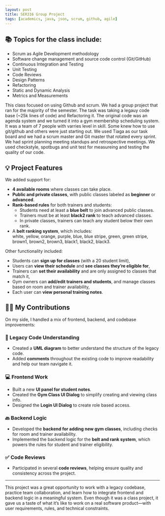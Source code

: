 ```yaml
---
layout: post
title: SER316 Group Project
tags: [academics, java, json, scrum, github, agile]
---
```


## 📚 Topics for the class include:
- Scrum as Agile Development methodology
- Software change management and source code control (Git/GitHub)
- Continuous Integration and Testing
- Unit Testing
- Code Reviews
- Design Patterns
- Refactoring
- Static and Dynamic Analysis
- Metrics and Measurements

This class focused on using Github and scrum. We had a group project that ran for the majority of the semester. The task was taking a legauy code base (~25k lines of code) and Refactoring it. The original code was an agenda system and we turned it into a gym membership scheduling system. It was a team of 7 people with varries level in skill. Some knew how to use git/github and others were just starting out. We used Tiaga as our task board and we had a scrum master and Git master that rotated every sprint. We had sprint planning meeting standups and retrospective meetings. We used checkstyle, spotbugs and unit test for measureing and testing the quality of our code.

## 💡 Project Features

We added support for:
- **4 available rooms** where classes can take place.
- **Public and private classes**, with public classes labeled as **beginner** or **advanced**.
- **Rank-based rules** for both trainers and students:
  - Students need at least a **blue belt** to join advanced public classes.
  - Trainers must be at least **black2 rank** to teach advanced classes.
  - In private classes, trainers can teach any student below their own rank.
- A **belt ranking system**, which includes:  
  white, yellow, orange, purple, blue, blue stripe, green, green stripe, brown1, brown2, brown3, black1, black2, black3.

Other functionality included:
- Students can **sign up for classes** (with a 20 student limit),
- Users can **view their schedule** and **see classes they’re eligible for**,
- Trainers can **set their availability** and are only assigned to classes that match it,
- Gym owners can **add/edit trainers and students**, and manage classes based on room and trainer availability,
- Each user can **view personal training notes**.

## 👩‍💻 My Contributions

On my side, I handled a mix of frontend, backend, and codebase improvements:

### 🧩 Legacy Code Understanding
- Created a **UML diagram** to better understand the structure of the legacy code.
- Added **comments** throughout the existing code to improve readability and help our team navigate it.

### 💻 Frontend Work
- Built a new **UI panel for student notes**.
- Created the **Gym Class UI Dialog** to simplify creating and viewing class info.
- Designed the **Login UI Dialog** to create role based access.

### 🔙 Backend Logic
- Developed the **backend for adding new gym classes**, including checks for room and trainer availability.
- Implemented the backend logic for the **belt and rank system**, which powers the rules for student and trainer eligibility.

### ✅ Code Reviews
- Participated in several **code reviews**, helping ensure quality and consistency across the project.

---

This project was a great opportunity to work with a legacy codebase, practice team collaboration, and learn how to integrate frontend and backend logic in a meaningful system. Even though it was a class project, it gave us a taste of what it’s like to work on a real software product—with user requirements, rules, and technical constraints.

